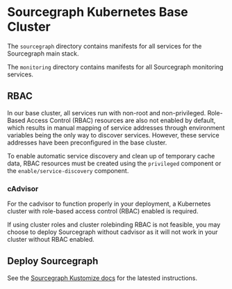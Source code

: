 # Sourcegraph Kubernetes Base Cluster

The `sourcegraph` directory contains manifests for all services for the Sourcegraph main stack.

The `monitoring` directory contains manifests for all Sourcegraph monitoring services.

## RBAC

In our base cluster, all services run with non-root and non-privileged. Role-Based Access Control (RBAC) resources are also not enabled by default, which results in manual mapping of service addresses through environment variables being the only way to discover services. However, these service addresses have been preconfigured in the base cluster.

To enable automatic service discovery and clean up of temporary cache data, RBAC resources must be created using the `privileged` component or the `enable/service-discovery` component.

### cAdvisor

For the cadvisor to function properly in your deployment, a Kubernetes cluster with role-based access control (RBAC) enabled is required.

If using cluster roles and cluster rolebinding RBAC is not feasible, you may choose to deploy Sourcegraph without cadvisor as it will not work in your cluster without RBAC enabled.

## Deploy Sourcegraph

See the [Sourcegraph Kustomize docs](https://docs.sourcegraph.com/admin/deploy/kubernetes/kustomize) for the latested instructions.
